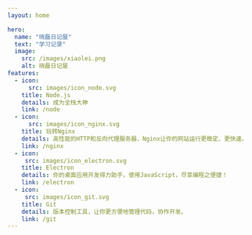 ```yaml
---
layout: home

hero:
  name: "晓磊日记屋"
  text: "学习记录"
  image:
    src: /images/xiaolei.png
    alt: 晓磊日记屋
features:
  - icon: 
      src: images/icon_node.svg
    title: Node.js
    details: 成为全栈大神
    link: /node
  - icon: 
      src: images/icon_nginx.svg
    title: 玩转Nginx
    details: 高性能的HTTP和反向代理服务器，Nginx让你的网站运行更稳定、更快速。
    link: /nginx
  - icon: 
     src: images/icon_electron.svg
    title: Electron
    details: 你的桌面应用开发得力助手，使用JavaScript，尽享编程之便捷！
    link: /electron
  - icon: 
     src: images/icon_git.svg
    title: Git
    details: 版本控制工具，让你更方便地管理代码，协作开发。
    link: /git
---
```


